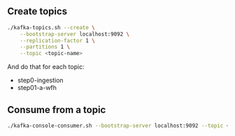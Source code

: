 ## Create topics

```bash
./kafka-topics.sh --create \
    --bootstrap-server localhost:9092 \
    --replication-factor 1 \
    --partitions 1 \
    --topic <topic-name>
```

And do that for each topic:

- step0-ingestion
- step01-a-wfh

## Consume from a topic

```bash
./kafka-console-consumer.sh --bootstrap-server localhost:9092 --topic <topic-name> --from-beginning
```
